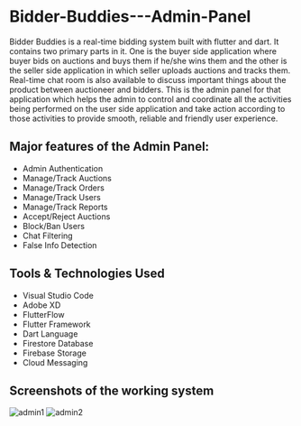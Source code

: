 # Bidder-Buddies---Admin-Panel
Bidder Buddies is a real-time bidding system built with flutter and dart. It contains two primary parts in it. One is the buyer side application where buyer bids on auctions and buys them if he/she wins them and the other is the seller side application in which seller uploads auctions and tracks them. Real-time chat room is also available to discuss important things about the product between auctioneer and bidders. This is the admin panel for that application which helps the admin to control and coordinate all the activities being performed on the user side application and take action according to those activities to provide smooth, reliable and friendly user experience.

## Major features of the Admin Panel:
* Admin Authentication
* Manage/Track Auctions
* Manage/Track Orders
* Manage/Track Users
* Manage/Track Reports
* Accept/Reject Auctions
* Block/Ban Users
* Chat Filtering
* False Info Detection

## Tools & Technologies Used
* Visual Studio Code
* Adobe XD
* FlutterFlow
* Flutter Framework
* Dart Language
* Firestore Database
* Firebase Storage
* Cloud Messaging

## Screenshots of the working system

![admin1](https://user-images.githubusercontent.com/112566093/190137545-7cd7293e-ee7f-44b7-a1a9-f63b09c89c3d.jpg)
![admin2](https://user-images.githubusercontent.com/112566093/190137550-5556c058-e9e7-4dcf-ab68-c589b2e3d854.jpg)
